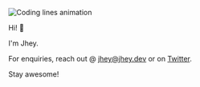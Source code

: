 ![Coding lines animation](https://github.com/jh3y/jh3y/raw/master/assets/banner.gif)

Hi! :wave:

I'm Jhey.

For enquiries, reach out @ jhey@jhey.dev or on [Twitter](https://twitter.com/jh3yy).

Stay awesome!
